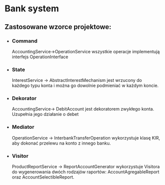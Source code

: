 # Bank system

## Zastosowane wzorce projektowe:

* ### Command
  AccountingService->OperationService wszystkie operacje implementują interfejs OperationInterface
* ### State
  InterestService -> AbstractInterestMechanism jest wrzucony do każdego typu konta i można go dowolnie podmieniać w każdym koncie.
* ### Dekorator
  AccountingService-> DebitAccount jest dekoratorem zwykłego konta. Uzupełnia jego działanie o debet
* ### Mediator
  OperationService -> InterbankTransferOperation wykorzystuje klasę KIR, aby dokonać przelewu na konto z innego banku.
* ### Visitor
  ProductReportService -> ReportAccountGenerator wykorzystuje Visitora do wygenerowania dwóch rodzajów raportów: AccountAgregableReport oraz AccountSelectibleReport.

